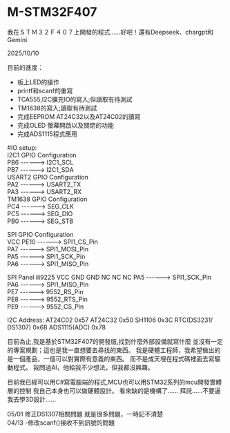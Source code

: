 # M-STM32F407
我在ＳＴＭ３２Ｆ４０７上開發的程式……好吧！還有Deepseek、chargpt和Gemini

2025/10/10

 目前的進度：
 - 板上LED的操作
 - printf和scanf的重寫
 - TCA555,I2C擴充IO的寫入;但讀取有待測試
 - TM1638的寫入;讀取有待測試
 - 完成EEPROM AT24C32以及AT24C02的讀寫
 - 完成OLED 螢幕開啟以及關閉的功能
 - 完成ADS1115程式應用
 
  #IO setup:<br/>
 I2C1 GPIO Configuration<br/>
  PB6     ------> I2C1_SCL<br/>
 	PB7     ------> I2C1_SDA<br/>
 USART2 GPIO Configuration<br/>
 	PA2     ------> USART2_TX<br/>
 	PA3     ------> USART2_RX<br/>
 TM1638 GPIO Configuration<br/>
 	PC4     ------> SEG_CLK<br/>
 	PC5     ------> SEG_DIO<br/>
 	PB0     ------> SEG_STB<br/>
 
 SPI GPIO Configuration<br/>
   VCC
   PE10 	------> SPI1_CS_Pin<br/>
   PA7		------> SPI1_MOSI_Pin<br/>
   PA5		------> SPI1_SCK_Pin<br/>
   PA6		------> SPI1_MISO_Pin<br/>
   
 SPI Panel ili9225
   VCC
   GND
   GND
   NC
   NC
   NC
   PA5		------> SPI1_SCK_Pin<br/>
   PA6		------> SPI1_MISO_Pin<br/>
   PE7		------> 9552_RS_Pin<br/>
   PE8		------> 9552_RTS_Pin<br/>
   PE9		------> 9552_CS_Pin<br/>
 
  I2C Address:
  AT24C02				0x57
  AT24C32				0x50
  SH1106				0x3C
  RTC(DS3231/ DS1307) 	0x68
  ADS1115(ADC)			0x78

  目前為止,我是基於STM32F407的開發版,找到什麼外部設備就寫什麼
  並沒有一定的專案規劃；這也是我一直想要去尋找的東西。
  我是硬體工程師，我希望做出的是一個產品，一個可以對實際有意義的東西。
  而不是成天埋在程式碼裡面去寫驅動程式。
  我問過AI，他給我不少想法，但我都沒興趣。
  
  目前我已經可以用C#寫電腦端的程式,MCU也可以用STM32系列的mcu開發實體層的控制
  我自己本身也可以做硬體設計。
  看來缺的是機構了……
  拜託……不要逼我去學3D設計……

05/01
  修正DS1307相關問題
  就是很多問題，一時記不清楚  
04/13
-修改scanf()接收不到訊號的問題

